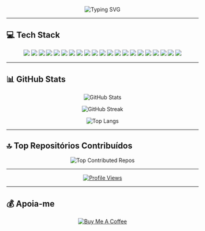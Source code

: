 <p align="center">
  <img src="https://readme-typing-svg.demolab.com?font=Fira+Code&weight=500&size=24&pause=1000&color=00F7FF&center=true&vCenter=true&width=435&lines=Olá%2C+eu+sou+o+Taigas-dev;Fullstack+Developer;Apaixonado+por+Tecnologia" alt="Typing SVG" />
</p>

---

## 💻 Tech Stack

<p align="center">
  <img src="https://img.shields.io/badge/typescript-007ACC?style=for-the-badge&logo=typescript&logoColor=white" />
  <img src="https://img.shields.io/badge/javascript-F7DF1E?style=for-the-badge&logo=javascript&logoColor=black" />
  <img src="https://img.shields.io/badge/lua-2C2D72?style=for-the-badge&logo=lua&logoColor=white" />
  <img src="https://img.shields.io/badge/html5-E34F26?style=for-the-badge&logo=html5&logoColor=white" />
  <img src="https://img.shields.io/badge/css3-1572B6?style=for-the-badge&logo=css3&logoColor=white" />
  <img src="https://img.shields.io/badge/bootstrap-563D7C?style=for-the-badge&logo=bootstrap&logoColor=white" />
  <img src="https://img.shields.io/badge/MUI-007FFF?style=for-the-badge&logo=mui&logoColor=white" />
  <img src="https://img.shields.io/badge/react-20232A?style=for-the-badge&logo=react&logoColor=61DAFB" />
  <img src="https://img.shields.io/badge/react_router-CA4245?style=for-the-badge&logo=react-router&logoColor=white" />
  <img src="https://img.shields.io/badge/electron-191970?style=for-the-badge&logo=electron&logoColor=white" />
  <img src="https://img.shields.io/badge/Socket.io-black?style=for-the-badge&logo=socket.io" />
  <img src="https://img.shields.io/badge/node.js-339933?style=for-the-badge&logo=nodedotjs&logoColor=white" />
  <img src="https://img.shields.io/badge/NPM-000000?style=for-the-badge&logo=npm&logoColor=white" />
  <img src="https://img.shields.io/badge/yarn-2C8EBB?style=for-the-badge&logo=yarn&logoColor=white" />
  <img src="https://img.shields.io/badge/JWT-000000?style=for-the-badge&logo=JSON%20web%20tokens&logoColor=white" />
  <img src="https://img.shields.io/badge/mysql-4479A1?style=for-the-badge&logo=mysql&logoColor=white" />
  <img src="https://img.shields.io/badge/postgres-316192?style=for-the-badge&logo=postgresql&logoColor=white" />
  <img src="https://img.shields.io/badge/sqlite-07405E?style=for-the-badge&logo=sqlite&logoColor=white" />
  <img src="https://img.shields.io/badge/heroku-430098?style=for-the-badge&logo=heroku&logoColor=white" />
  <img src="https://img.shields.io/badge/netlify-00C7B7?style=for-the-badge&logo=netlify&logoColor=white" />
  <img src="https://img.shields.io/badge/vercel-000000?style=for-the-badge&logo=vercel&logoColor=white" />
</p>

---

## 📊 GitHub Stats

<p align="center">
  <img src="https://github-readme-stats.vercel.app/api?username=Taigas-dev&theme=tokyonight&hide_border=false&include_all_commits=true&count_private=true" alt="GitHub Stats" />
</p>
<p align="center">
  <img src="https://github-readme-streak-stats.herokuapp.com/?user=Taigas-dev&theme=tokyonight&hide_border=false" alt="GitHub Streak" />
</p>
<p align="center">
  <img src="https://github-readme-stats.vercel.app/api/top-langs/?username=Taigas-dev&theme=tokyonight&hide_border=false&layout=compact" alt="Top Langs" />
</p>

---

## 🔝 Top Repositórios Contribuídos

<p align="center">
  <img src="https://github-contributor-stats.vercel.app/api?username=Taigas-dev&limit=5&theme=tokyonight&combine_all_yearly_contributions=true" alt="Top Contributed Repos" />
</p>

---

<p align="center">
  <a href="https://visitcount.itsvg.in">
    <img src="https://visitcount.itsvg.in/api?id=Taigas-dev&icon=1&color=0" alt="Profile Views" />
  </a>
</p>

---

## 💰 Apoia-me

<p align="center">
  <a href="https://buymeacoffee.com/joaosilva">
    <img src="https://img.shields.io/badge/Buy%20Me%20a%20Coffee-ffdd00?style=for-the-badge&logo=buy-me-a-coffee&logoColor=black" alt="Buy Me A Coffee" />
  </a>
</p>

